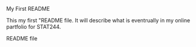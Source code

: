 My First README

This my first "README file. It will describe what is eventrually in my online partfolio for STAT244.

README file